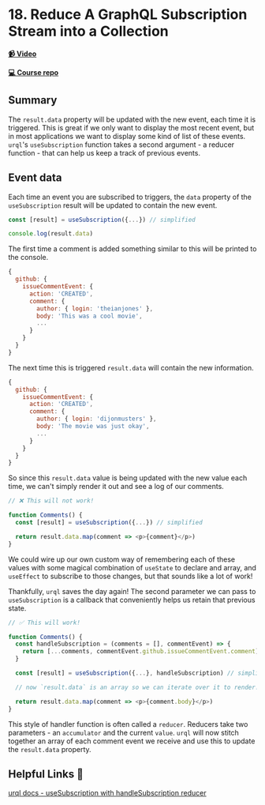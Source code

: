 # 18. Reduce A GraphQL Subscription Stream into a Collection

**[📹 Video](https://egghead.io/lessons/react-reduce-a-graphql-subscription-stream-into-a-collection?pl=build-a-github-issue-viewer-in-react-and-graphql-be5a)**

**[💻 Course repo](https://github.com/theianjones/egghead-graphql-subscriptions)**

## Summary

The `result.data` property will be updated with the new event, each time it is triggered. This is great if we only want to display the most recent event, but in most applications we want to display some kind of list of these events. `urql`'s `useSubscription` function takes a second argument - a reducer function - that can help us keep a track of previous events.

## Event data

Each time an event you are subscribed to triggers, the `data` property of the `useSubscription` result will be updated to contain the new event.

```js
const [result] = useSubscription({...}) // simplified

console.log(result.data)
```

The first time a comment is added something similar to this will be printed to the console.

```js
{
  github: {
    issueCommentEvent: {
      action: 'CREATED',
      comment: {
        author: { login: 'theianjones' },
        body: 'This was a cool movie',
        ...
      }
    }
  }
}
```

The next time this is triggered `result.data` will contain the new information.

```js
{
  github: {
    issueCommentEvent: {
      action: 'CREATED',
      comment: {
        author: { login: 'dijonmusters' },
        body: 'The movie was just okay',
        ...
      }
    }
  }
}
```

So since this `result.data` value is being updated with the new value each time, we can't simply render it out and see a log of our comments.

```js
// ❌ This will not work!

function Comments() {
  const [result] = useSubscription({...}) // simplified

  return result.data.map(comment => <p>{comment}</p>)
}
```

We could wire up our own custom way of remembering each of these values with some magical combination of `useState` to declare and array, and `useEffect` to subscribe to those changes, but that sounds like a lot of work!

Thankfully, `urql` saves the day again! The second parameter we can pass to `useSubscription` is a callback that conveniently helps us retain that previous state.

```js
// ✅ This will work!

function Comments() {
  const handleSubscription = (comments = [], commentEvent) => {
    return [...comments, commentEvent.github.issueCommentEvent.comment]
  }

  const [result] = useSubscription({...}, handleSubscription) // simplified

  // now `result.data` is an array so we can iterate over it to render!

  return result.data.map(comment => <p>{comment.body}</p>)
}
```

This style of handler function is often called a `reducer`. Reducers take two parameters - an `accumulator` and the current `value`. `urql` will now stitch together an array of each comment event we receive and use this to update the `result.data` property.

## Helpful Links 🤔

[urql docs - useSubscription with handleSubscription reducer](https://formidable.com/open-source/urql/docs/advanced/subscriptions/#react--preact)
